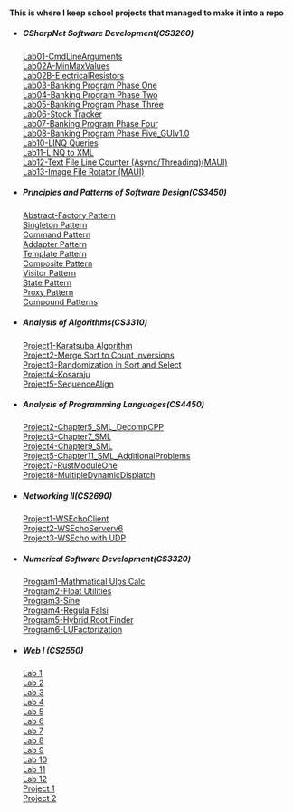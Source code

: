 #### This is where I keep school projects that managed to make it into a repo

- ##### CSharpNet Software Development(CS3260)
	[Lab01-CmdLineArguments](https://github.com/AndrewDTodd-SchoolProjects/CS3260-Lab_01)  
	[Lab02A-MinMaxValues](https://github.com/AndrewDTodd-SchoolProjects/CS3260-Lab_02A)  
	[Lab02B-ElectricalResistors](https://github.com/AndrewDTodd-SchoolProjects/CS3260-Lab_02B)  
	[Lab03-Banking Program Phase One](https://github.com/AndrewDTodd-SchoolProjects/CS3260-Lab_03)  
	[Lab04-Banking Program Phase Two](https://github.com/AndrewDTodd-SchoolProjects/CS3260-Lab_04)  
	[Lab05-Banking Program Phase Three](https://github.com/AndrewDTodd-SchoolProjects/CS3260-Lab_05)  
	[Lab06-Stock Tracker](https://github.com/AndrewDTodd-SchoolProjects/CS3260-Lab06)  
	[Lab07-Banking Program Phase Four](https://github.com/AndrewDTodd-SchoolProjects/CS3260-Lab_07)  
	[Lab08-Banking Program Phase Five_GUIv1.0](https://github.com/AndrewDTodd-SchoolProjects/CS3260-Lab_08)  
	[Lab10-LINQ Queries](https://github.com/AndrewDTodd-SchoolProjects/CS3260-Lab_10)  
	[Lab11-LINQ to XML](https://github.com/AndrewDTodd-SchoolProjects/CS3260-Lab_11)  
	[Lab12-Text File Line Counter (Async/Threading)(MAUI)](https://github.com/AndrewDTodd-SchoolProjects/CS3260-Lab_12)  
	[Lab13-Image File Rotator (MAUI)](https://github.com/AndrewDTodd-SchoolProjects/CS3260-Lab_13)  

- ##### Principles and Patterns of Software Design(CS3450)
	[Abstract-Factory Pattern](https://github.com/AndrewDTodd-SchoolProjects/CS3450-AbstractFactoryProgram)  
	[Singleton Pattern](https://github.com/AndrewDTodd-SchoolProjects/CS3450-SingletonProgram)  
	[Command Pattern](https://github.com/AndrewDTodd-SchoolProjects/CS3450-CommandPatternProgram)  
	[Addapter Pattern](https://github.com/AndrewDTodd-SchoolProjects/CS3450-AdapterPatternProgram)  
	[Template Pattern](https://github.com/AndrewDTodd-SchoolProjects/CS3450-TemplatePatternProgram)  
	[Composite Pattern](https://github.com/AndrewDTodd-SchoolProjects/CS3450-CompositePatternProgram)  
	[Visitor Pattern](https://github.com/AndrewDTodd-SchoolProjects/CS3450-VisitorPatternProgram)  
	[State Pattern](https://github.com/AndrewDTodd-SchoolProjects/CS3450-StatePatternProgram)  
	[Proxy Pattern](https://github.com/AndrewDTodd-SchoolProjects/CS3450-ProxyPatternProgram)  
	[Compound Patterns](https://github.com/AndrewDTodd-SchoolProjects/CS3450-CompoundPatternProgram)  

- ##### Analysis of Algorithms(CS3310)
  	[Project1-Karatsuba Algorithm](https://github.com/AndrewDTodd-SchoolProjects/CS3310-Project1_KaratsubaAlgorithm)  
  	[Project2-Merge Sort to Count Inversions](https://github.com/AndrewDTodd-SchoolProjects/CS3310-Project2_MergeSortInversionCount)  
  	[Project3-Randomization in Sort and Select](https://github.com/AndrewDTodd-SchoolProjects/CS3310-Project3_Randomization/tree/master)  
  	[Project4-Kosaraju](https://github.com/AndrewDTodd-SchoolProjects/CS3310-Project4_Kosaraju/tree/master)  
  	[Project5-SequenceAlign](https://github.com/AndrewDTodd-SchoolProjects/CS3310-Project5_SequenceAlignment)  

- ##### Analysis of Programming Languages(CS4450)
  	[Project2-Chapter5_SML_DecompCPP](https://github.com/AndrewDTodd-SchoolProjects/CS4450-Project2_Chapter5)  
  	[Project3-Chapter7_SML](https://github.com/AndrewDTodd-SchoolProjects/CS4450-Project3_Chapter7)  
  	[Project4-Chapter9_SML](https://github.com/AndrewDTodd-SchoolProjects/CS4450-Project4_Chapter9)  
  	[Project5-Chapter11_SML_AdditionalProblems](https://github.com/AndrewDTodd-SchoolProjects/CS4450-Project5_Chapter11)  
  	[Project7-RustModuleOne](https://github.com/AndrewDTodd-SchoolProjects/CS4450-Project7_RustOne)  
  	[Project8-MultipleDynamicDisplatch](https://github.com/AndrewDTodd-SchoolProjects/CS4450-Project8_multimeth_revised)  

- ##### Networking II(CS2690)
  	[Project1-WSEchoClient](https://github.com/AndrewDTodd-SchoolProjects/CS2690-Program1_WSEchoClient/tree/master)  
  	[Project2-WSEchoServerv6](https://github.com/AndrewDTodd-SchoolProjects/CS2690-Program2_WSEchoServerv6/tree/master)  
  	[Project3-WSEcho with UDP](https://github.com/AndrewDTodd-SchoolProjects/CS2690-Program3_WSEchoUDP/tree/master)  

- ##### Numerical Software Development(CS3320)
	[Program1-Mathmatical Ulps Calc](https://github.com/AndrewDTodd-SchoolProjects/CS3320-Program1_ULPS/tree/main)  
	[Program2-Float Utilities](https://github.com/AndrewDTodd-SchoolProjects/CS3320-Program2_FLOAT_UTIL/tree/main)  
	[Program3-Sine](https://github.com/AndrewDTodd-SchoolProjects/CS3320-Program3_Sine)  
	[Program4-Regula Falsi](https://github.com/AndrewDTodd-SchoolProjects/CS3320-Program4_RegulaFalsi)  
	[Program5-Hybrid Root Finder](https://github.com/AndrewDTodd-SchoolProjects/CS3320-Program5_HybridRootFinder)  
	[Program6-LUFactorization](https://github.com/AndrewDTodd-SchoolProjects/CS3320-Program6_LUFactorization)  

- ##### Web I (CS2550)
 	[Lab 1](https://github.com/AndrewDTodd-SchoolProjects/CS2550-Lab_01)  
	[Lab 2](https://github.com/AndrewDTodd-SchoolProjects/CS2550-Lab_02)  
 	[Lab 3](https://github.com/AndrewDTodd-SchoolProjects/CS2550-Lab_03)  
  	[Lab 4](https://github.com/AndrewDTodd-SchoolProjects/CS2550-Lab_04)  
  	[Lab 5](https://github.com/AndrewDTodd-SchoolProjects/CS2550-Lab_05)  
  	[Lab 6](https://github.com/AndrewDTodd-SchoolProjects/CS2550-Lab_06)  
  	[Lab 7](https://github.com/AndrewDTodd-SchoolProjects/CS2550-Lab_07)  
  	[Lab 8](https://github.com/AndrewDTodd-SchoolProjects/CS2550-Lab_08)  
  	[Lab 9](https://github.com/AndrewDTodd-SchoolProjects/CS2550-Lab_09)  
  	[Lab 10](https://github.com/AndrewDTodd-SchoolProjects/CS2550-Lab_10)  
  	[Lab 11](https://github.com/AndrewDTodd-SchoolProjects/CS2550-Lab_11)  
  	[Lab 12](https://github.com/AndrewDTodd-SchoolProjects/CS2550-Lab_12)  
  	[Project 1](https://github.com/AndrewDTodd-SchoolProjects/CS2550-Project_01)  
  	[Project 2](https://github.com/AndrewDTodd-SchoolProjects/CS2550-Project_02)  
